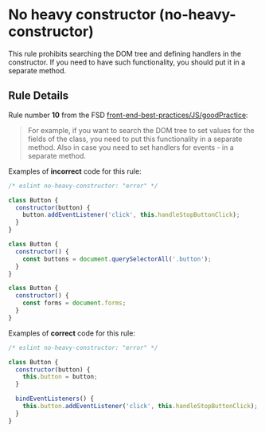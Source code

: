 # No heavy constructor (no-heavy-constructor)

This rule prohibits searching the DOM tree and defining handlers in the constructor. If you need to have such functionality, you should put it in a separate method.

## Rule Details

Rule number **10** from the FSD [front-end-best-practices/JS/goodPractice](https://github.com/fullstack-development/front-end-best-practices/blob/master/JS/goodPractice.md):

> For example, if you want to search the DOM tree to set values for the fields of the class, you need to put this functionality in a separate method. Also in case you need to set handlers for events - in a separate method.

Examples of **incorrect** code for this rule:

```js
/* eslint no-heavy-constructor: "error" */

class Button {
  constructor(button) {
    button.addEventListener('click', this.handleStopButtonClick);
  }
}

class Button {
  constructor() {
    const buttons = document.querySelectorAll('.button');
  }
}

class Button {
  constructor() {
    const forms = document.forms;
  }
}
```

Examples of **correct** code for this rule:

```js
/* eslint no-heavy-constructor: "error" */

class Button {
  constructor(button) {
    this.button = button;
  }

  bindEventListeners() {
    this.button.addEventListener('click', this.handleStopButtonClick);
  }
}
```
